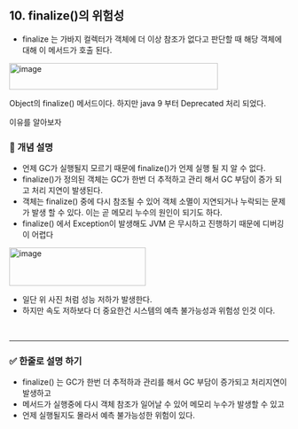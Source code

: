 ## 10. finalize()의 위험성
- finalize 는 가바지 컬렉터가 객체에 더 이상 참조가 없다고 판단할 때 해당 객체에 대해 이 메서드가 호출 된다. 
<img width="376" height="48" alt="image" src="https://github.com/user-attachments/assets/a3a4da51-7023-47bf-8d3f-4e7ee8141867" />

Object의 finalize() 메서드이다. 하지만 java 9 부터 Deprecated 처리 되었다. 

이유를 알아보자 

### 🧠 개념 설명

- 언제 GC가 실행될지 모르기 때문에 finalize()가 언제 실행 될 지 알 수 없다.
- finalize()가 정의된 객체는 GC가 한번 더 추적하고 관리 해서 GC 부담이 증가 되고 처리 지연이 발생된다.
- 객체는 finalize() 중에 다시 참조될 수 있어 객체 소멸이 지연되거나 누락되는 문제가 발생 할 수 있다. 이는 곧 메모리 누수의 원인이 되기도 하다.
- finalize() 에서 Exception이 발생해도 JVM 은 무시하고 진행하기 때문에 디버깅이 어렵다

<img width="246" height="69" alt="image" src="https://github.com/user-attachments/assets/90933aa2-f7ac-4a8a-a265-655628dd737d" />

- 일단 위 사진 처럼 성능 저하가 발생한다.
- 하지만 속도 저하보다 더 중요한건 시스템의 예측 불가능성과 위험성 인것 이다. 


<br/>

---
### ✅ 한줄로 설명 하기

- finalize() 는 GC가 한번 더 추적하과 관리를 해서 GC 부담이 증가되고 처리지연이 발생하고
- 메서드가 실행중에 다시 객체 참조가 일어날 수 있어 메모리 누수가 발생할 수 있고
- 언제 실행될지도 몰라서 예측 불가능성한 위험이 있다.
